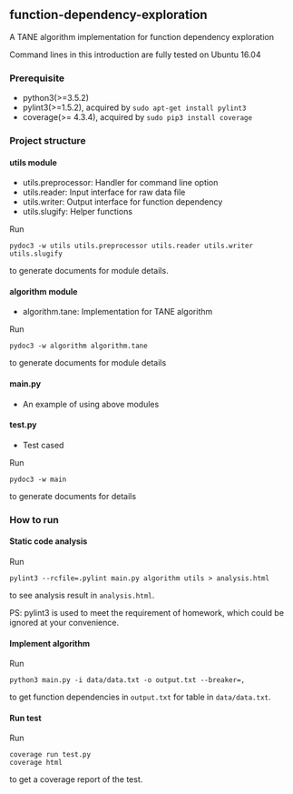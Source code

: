 ## function-dependency-exploration

A TANE algorithm implementation for function dependency exploration

Command lines in this introduction are fully tested on Ubuntu 16.04 


### Prerequisite

* python3(>=3.5.2)
* pylint3(>=1.5.2), acquired by `sudo apt-get install pylint3`
* coverage(>= 4.3.4), acquired by `sudo pip3 install coverage`

### Project structure

#### utils module

* utils.preprocessor: Handler for command line option
* utils.reader: Input interface for raw data file
* utils.writer: Output interface for function dependency
* utils.slugify: Helper functions

Run

```
pydoc3 -w utils utils.preprocessor utils.reader utils.writer utils.slugify 
```
to generate documents for module details.

#### algorithm module

* algorithm.tane: Implementation for TANE algorithm

Run
```
pydoc3 -w algorithm algorithm.tane
```
to generate documents for module details

#### main.py

* An example of using above modules 

#### test.py

* Test cased

Run
```
pydoc3 -w main
```
to generate documents for details


### How to run

#### Static code analysis
Run
```
pylint3 --rcfile=.pylint main.py algorithm utils > analysis.html
```
to see analysis result in `analysis.html`.

PS: pylint3 is used to meet the requirement of homework, which could be ignored at your convenience.

#### Implement algorithm
Run
```
python3 main.py -i data/data.txt -o output.txt --breaker=,
```
to get function dependencies in `output.txt` for table in `data/data.txt`.
 
#### Run test
Run
```
coverage run test.py
coverage html
```
to get a coverage report of the test.

